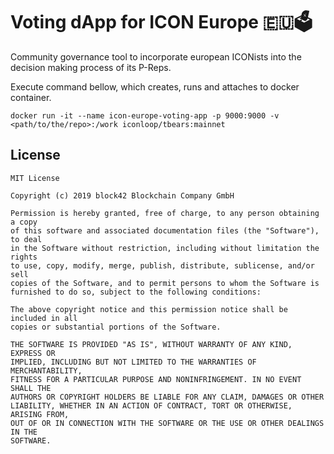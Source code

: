 # Voting dApp for ICON Europe 🇪🇺🗳

Community governance tool to incorporate european ICONists into the decision making process of its P-Reps.

Execute command bellow, which creates, runs and attaches to docker container.

`docker run -it --name icon-europe-voting-app -p 9000:9000 -v <path/to/the/repo>:/work iconloop/tbears:mainnet`

## License

```
MIT License

Copyright (c) 2019 block42 Blockchain Company GmbH

Permission is hereby granted, free of charge, to any person obtaining a copy
of this software and associated documentation files (the "Software"), to deal
in the Software without restriction, including without limitation the rights
to use, copy, modify, merge, publish, distribute, sublicense, and/or sell
copies of the Software, and to permit persons to whom the Software is
furnished to do so, subject to the following conditions:

The above copyright notice and this permission notice shall be included in all
copies or substantial portions of the Software.

THE SOFTWARE IS PROVIDED "AS IS", WITHOUT WARRANTY OF ANY KIND, EXPRESS OR
IMPLIED, INCLUDING BUT NOT LIMITED TO THE WARRANTIES OF MERCHANTABILITY,
FITNESS FOR A PARTICULAR PURPOSE AND NONINFRINGEMENT. IN NO EVENT SHALL THE
AUTHORS OR COPYRIGHT HOLDERS BE LIABLE FOR ANY CLAIM, DAMAGES OR OTHER
LIABILITY, WHETHER IN AN ACTION OF CONTRACT, TORT OR OTHERWISE, ARISING FROM,
OUT OF OR IN CONNECTION WITH THE SOFTWARE OR THE USE OR OTHER DEALINGS IN THE
SOFTWARE.
```
